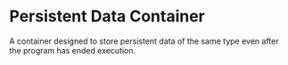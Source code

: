 # Persistent Data Container

A container designed to store persistent data of the same type even after the program has ended execution.
